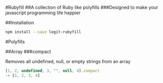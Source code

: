 #Rubyfill
##A collection of Ruby like polyfills
###Designed to make your javascript programming life happier

##Installation
```bash
npm install --save legit-rubyfill
```

#Polyfills

##Array
###compact

Removes all undefined, null, or empty strings from an array
```js
[1, 2, undefined, 3, "", null, 4].compact
-> [1, 2, 3, 4]
```
